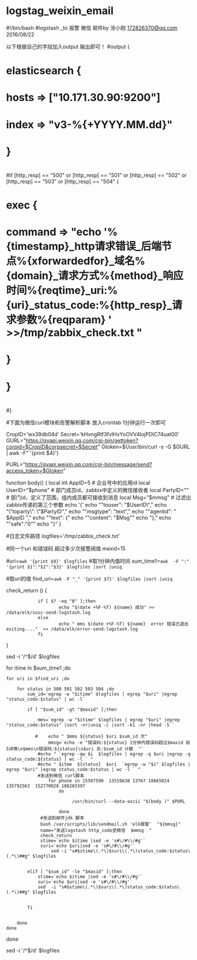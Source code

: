 # logstag_weixin_email

#!/bin/bash
#logstash _to 报警 微信 邮件by 涂小刚  172826370@qq.com 2016/08/22

以下根据自己的字段加入output 输出即可！
#output {
#        elasticsearch {
#
#            hosts => ["10.171.30.90:9200"]
#            index => "v3-%{+YYYY.MM.dd}"
#    }
#
#
#if [http_resp] == "500" or [http_resp] == "501" or [http_resp] == "502" or [http_resp] == "503" or [http_resp] == "504" {
#
#        exec {
#                command => "echo  '%{timestamp}_http请求错误_后端节点%{xforwardedfor}_域名%{domain}_请求方式%{method}_响应时间%{reqtime}_uri:%{uri}_status_code:%{http_resp}_请求参数%{reqparam}  ' >>/tmp/zabbix_check.txt "
#                }
#        }
#
#}


#下面为微信curl模块和告警解析脚本  放入crontab 1分钟运行一次即可

CropID='wx39db04d'
Secret='kHvngRtf3fvlHxYoOVV4lojPDIC74uat00'
GURL="https://qyapi.weixin.qq.com/cgi-bin/gettoken?corpid=$CropID&corpsecret=$Secret"
Gtoken=$(/usr/bin/curl -s -G $GURL | awk -F\" '{print $4}')

PURL="https://qyapi.weixin.qq.com/cgi-bin/message/send?access_token=$Gtoken"

function body() {
        local int AppID=5                      # 企业号中的应用id
        local UserID="$phone"                        # 部门成员id，zabbix中定义的微信接收者
        local PartyID=""                        # 部门id，定义了范围，组内成员都可接收到消息
        local Msg="$mmsg" # 过滤出zabbix传递的第三个参数
        echo '{'
        echo "\"touser\": \"$UserID\","
        echo "\"toparty\": \"$PartyID\","
        echo "\"msgtype\": \"text\","
        echo "\"agentid\": \" $AppID \","
        echo "\"text\": {"
        echo "\"content\": \"$Msg\""
        echo "},"
        echo "\"safe\":\"0\""
        echo "}"
}


#日志文件路径
logfiles='/tmp/zabbix_check.txt'

#同一个uri 和错误码 超过多少次报警阀值
maxid=15

#uri=`awk '{print $9}' $logfiles`
#取1分钟内值时间
sum_time1=`awk  -F ":" '{print $1":"$2":"$3}' $logfiles |sort |uniq `

#取uri的值 
find_uri=`awk -F "_" '{print $7}' $logfiles |sort |uniq `

check_return () {

                if [ $? -eq "0" ];then
                        echo "$(date +%F-%T) ${name} 成功" >> /data/elk/susc-send-logstash.log                                                                                                                                                                                                         
                else
                        echo " mms $(date +%F-%T) ${name}  error 错误已退出 exiting...."  >> /data/elk/error-send-logstash.log
                fi

}

sed -i '/^$/d' $logfiles

for itime in $sum_time1 ;do
	
	for uri in $find_uri ;do

		for status in 500 501 502 503 504 ;do
			sum_id=`egrep -w "$itime" $logfiles | egrep "$uri" |egrep "status_code:$status" | wc -l`

			if [ "$sum_id" -gt "$maxid" ];then

				mms=`egrep -w "$itime" $logfiles | egrep "$uri" |egrep "status_code:$status" |sort -nr|uniq -c |sort -k1 -nr |head -5 `
	
			   #	echo " $mms ${status} $uri $sum_id 次"
					mmsg=`echo -e "错误码:${status} 1分钟内错误码超过$maxid 前5详情\n$mms\n错误码:${status}\n$uri 总:$sum_id 计数  "`
				#echo " `egrep -qw $i  $logfiles | egrep -q $uri |egrep -q status_code:${status} | wc -l ` "
				#echo " $itme  ${status}  $uri  `egrep -w "$i" $logfiles | egrep "$uri" |egrep status_code:$status | wc -l ` "
				#发送到微信 curl脚本
					for phone in 15507590  13519638 13767 18665024 135792563  152770028 186203397
						do

       						 /usr/bin/curl --data-ascii "$(body )" $PURL

						done
			     #发送到邮件jdk 脚本
				 bash /var/scripts/lib/sendmail.sh 'elk报警'  "${mmsg}"
				 name="发送logstash http_code至微信  $mmsg  "
				 check_return
				 stime=`echo $itime |sed -e 's#\/#\\/#g'`
				 suri=`echo $uri|sed -e 's#\/#\\/#g'`
			         sed -i "s#$stime\(.*\)$suri\(.*\)status_code:$status\(.*\)##g" $logfiles
				

			elif [ "$sum_id" -le "$maxid" ];then
				stime=`echo $itime |sed -e 's#\/#\\/#g'`
				suri=`echo $uri|sed -e 's#\/#\\/#g'`
				sed  -i "s#$stime\(.*\)$suri\(.*\)status_code:$status\(.*\)##g" $logfiles

						
			fi
						
			
		done
	done
done

sed -i '/^$/d' $logfiles
